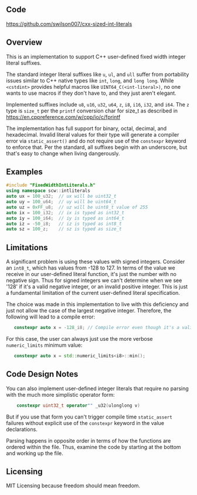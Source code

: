 Code
----
<https://github.com/swilson007/cxx-sized-int-literals>

Overview
--------
This is an implementation to support C++ user-defined fixed width integer literal 
suffixes.

The standard integer literal suffixes like `u`, `ul`, and `ull` suffer from
portability issues similar to C++ native types like `int`, `long`, and `long long`.
While `<cstdint>` provides helpful macros like `UINT64_C(<int-literal>)`, no one
wants to use macros if they don't have to, and they just aren't elegant.

Implemented suffixes include `u8`, `u16`, `u32`, `u64`, `z`, `i8`, `i16`, `i32`, and `i64`.
The `z` type is `size_t` per the `printf` conversion char for size_t as described in
https://en.cppreference.com/w/cpp/io/c/fprintf

The implementation has full support for binary, octal, decimal, and hexadecimal.
Invalid literal values for their type will generate a compiler error via `static_assert()`
and do not require use of the `constexpr` keyword to enforce that. Per the standard,
all suffixes begin with an underscore, but that's easy to change when living dangerously.

Examples
--------
```cpp
#include "FixedWidthIntLiterals.h"
using namespace scw::intliterals
auto ux = 100_u32;  // ux will be uint32_t
auto uy = 100_u64;  // uy will be uint64_t
auto uz = 0xFF_u8;  // uz will be uint8_t value of 255
auto ix = 100_i32;  // ix is typed as int32_t
auto iy = 100_i64;  // iy is typed as int64_t
auto iz = -50_i8;   // iz is typed as int8_t
auto sz = 100_z;    // sz is typed as size_t
```

Limitations
-----------
A significant problem is using these values with signed integers. Consider an `int8_t`, which has
values from -128 to 127. In terms of the value we receive in our user-defined literal
function, it's just the number with no negative sign. Thus for signed integers we can't
determine when we see '128' if it's a valid negative integer, or an invalid positive
integer. This is just a fundamental limitation of the current user-defined literal 
specification.

The choice was made in this implementation to live with this deficiency and just not allow 
the case of the largest negative integer. Therefore, the following will lead to a compile 
error:
```cpp
   constexpr auto x = -128_i8; // Compile error even though it's a valid literal
```

For this case, the user can always just use the more verbose `numeric_limits` minimum value: 
```cpp
   constexpr auto x = std::numeric_limits<i8>::min();
```

Code Design Notes
-----------------
You can also implement user-defined integer literals that require no parsing with the much 
more simplistic operator form: 
```cpp
    constexpr uint32_t operator"" _u32(ulonglong v)
```
But if you use that form you can't trigger compile time `static_assert` failures without 
explicit use of the `constexpr` keyword in the value declarations. 

Parsing happens in opposite order in terms of how the functions are ordered within
the file. Thus, examine the code by starting at the bottom and working up the file.

Licensing
---------
MIT Licensing because freedom should mean freedom. 

